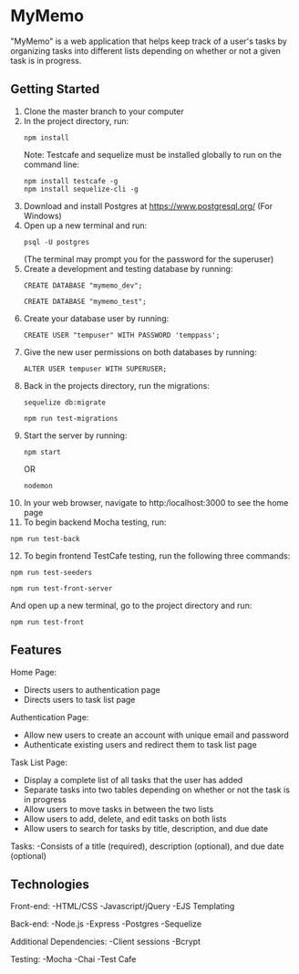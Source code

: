 # MyMemo
"MyMemo" is a web application that helps keep track of a user's tasks by organizing tasks into different lists depending on whether or not a given task is in progress.

## Getting Started
1. Clone the master branch to your computer
2. In the project directory, run:
   ```
   npm install
   ```
   Note: Testcafe and sequelize must be installed globally to run on the command line: 
   ```
   npm install testcafe -g 
   npm install sequelize-cli -g
   ```
3. Download and install Postgres at https://www.postgresql.org/ (For Windows)
4. Open up a new terminal and run:
   ```
   psql -U postgres
   ```
   (The terminal may prompt you for the password for the superuser)
5. Create a development and testing database by running:
   ```
   CREATE DATABASE "mymemo_dev";
   ```
   ```
   CREATE DATABASE "mymemo_test";
   ```
6. Create your database user by running:
   ```
   CREATE USER "tempuser" WITH PASSWORD 'temppass';
   ```
7. Give the new user permissions on both databases by running:
   ```
   ALTER USER tempuser WITH SUPERUSER;
   ```
8. Back in the projects directory, run the migrations: 
   ```
   sequelize db:migrate
   ```
   ```
   npm run test-migrations
   ```
9. Start the server by running:
   ```
   npm start
   ```
   OR
   ```
   nodemon
   ```
10. In your web browser, navigate to http:/localhost:3000 to see the home page
11. To begin backend Mocha testing, run:
   ```
   npm run test-back
   ```
12. To begin frontend TestCafe testing, run the following three commands:
   ```
   npm run test-seeders
   ```
   ```
   npm run test-front-server
   ```
   And open up a new terminal, go to the project directory and run:
   ```
   npm run test-front
   ```

## Features
Home Page:
- Directs users to authentication page
- Directs users to task list page

Authentication Page:
- Allow new users to create an account with unique email and password
- Authenticate existing users and redirect them to task list page

Task List Page:
- Display a complete list of all tasks that the user has added
- Separate tasks into two tables depending on whether or not the task is in progress
- Allow users to move tasks in between the two lists
- Allow users to add, delete, and edit tasks on both lists
- Allow users to search for tasks by title, description, and due date

Tasks:
-Consists of a title (required), description (optional), and due date (optional)

## Technologies
Front-end:
-HTML/CSS
-Javascript/jQuery
-EJS Templating

Back-end:
-Node.js
-Express
-Postgres
-Sequelize

Additional Dependencies:
-Client sessions
-Bcrypt

Testing:
-Mocha
-Chai
-Test Cafe